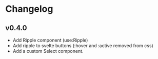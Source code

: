 # Changelog

## v0.4.0

- Add Ripple component (use:Ripple)
- Add ripple to svelte buttons (:hover and :active removed from css)
- Add a custom Select component.
